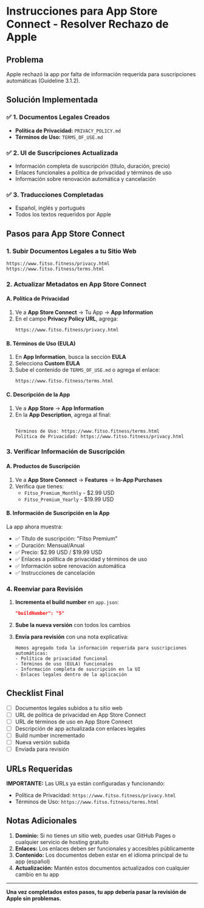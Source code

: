 # Instrucciones para App Store Connect - Resolver Rechazo de Apple

## Problema
Apple rechazó la app por falta de información requerida para suscripciones automáticas (Guideline 3.1.2).

## Solución Implementada

### ✅ 1. Documentos Legales Creados
- **Política de Privacidad:** `PRIVACY_POLICY.md`
- **Términos de Uso:** `TERMS_OF_USE.md`

### ✅ 2. UI de Suscripciones Actualizada
- Información completa de suscripción (título, duración, precio)
- Enlaces funcionales a política de privacidad y términos de uso
- Información sobre renovación automática y cancelación

### ✅ 3. Traducciones Completadas
- Español, inglés y portugués
- Todos los textos requeridos por Apple

## Pasos para App Store Connect

### 1. Subir Documentos Legales a tu Sitio Web
```
https://www.fitso.fitness/privacy.html
https://www.fitso.fitness/terms.html
```

### 2. Actualizar Metadatos en App Store Connect

#### A. Política de Privacidad
1. Ve a **App Store Connect** → Tu App → **App Information**
2. En el campo **Privacy Policy URL**, agrega:
   ```
   https://www.fitso.fitness/privacy.html
   ```

#### B. Términos de Uso (EULA)
1. En **App Information**, busca la sección **EULA**
2. Selecciona **Custom EULA** 
3. Sube el contenido de `TERMS_OF_USE.md` o agrega el enlace:
   ```
   https://www.fitso.fitness/terms.html
   ```

#### C. Descripción de la App
1. Ve a **App Store** → **App Information**
2. En la **App Description**, agrega al final:
   ```
   
   Términos de Uso: https://www.fitso.fitness/terms.html
   Política de Privacidad: https://www.fitso.fitness/privacy.html
   ```

### 3. Verificar Información de Suscripción

#### A. Productos de Suscripción
1. Ve a **App Store Connect** → **Features** → **In-App Purchases**
2. Verifica que tienes:
   - `Fitso_Premium_Monthly` - $2.99 USD
   - `Fitso_Premium_Yearly` - $19.99 USD

#### B. Información de Suscripción en la App
La app ahora muestra:
- ✅ Título de suscripción: "Fitso Premium"
- ✅ Duración: Mensual/Anual
- ✅ Precio: $2.99 USD / $19.99 USD
- ✅ Enlaces a política de privacidad y términos de uso
- ✅ Información sobre renovación automática
- ✅ Instrucciones de cancelación

### 4. Reenviar para Revisión

1. **Incrementa el build number** en `app.json`:
   ```json
   "buildNumber": "5"
   ```

2. **Sube la nueva versión** con todos los cambios

3. **Envía para revisión** con una nota explicativa:
   ```
   Hemos agregado toda la información requerida para suscripciones automáticas:
   - Política de privacidad funcional
   - Términos de uso (EULA) funcionales
   - Información completa de suscripción en la UI
   - Enlaces legales dentro de la aplicación
   ```

## Checklist Final

- [ ] Documentos legales subidos a tu sitio web
- [ ] URL de política de privacidad en App Store Connect
- [ ] URL de términos de uso en App Store Connect
- [ ] Descripción de app actualizada con enlaces legales
- [ ] Build number incrementado
- [ ] Nueva versión subida
- [ ] Enviada para revisión

## URLs Requeridas

**IMPORTANTE:** Las URLs ya están configuradas y funcionando:

- Política de Privacidad: `https://www.fitso.fitness/privacy.html`
- Términos de Uso: `https://www.fitso.fitness/terms.html`

## Notas Adicionales

1. **Dominio:** Si no tienes un sitio web, puedes usar GitHub Pages o cualquier servicio de hosting gratuito
2. **Enlaces:** Los enlaces deben ser funcionales y accesibles públicamente
3. **Contenido:** Los documentos deben estar en el idioma principal de tu app (español)
4. **Actualización:** Mantén estos documentos actualizados con cualquier cambio en tu app

---

**Una vez completados estos pasos, tu app debería pasar la revisión de Apple sin problemas.**
